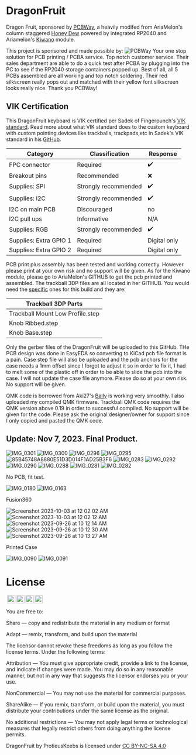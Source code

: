 # DragonFruit
Dragon Fruit, sponsored by [PCBWay](https://www.pcbway.com), a heavily modifed from AriaMelon's column staggered [Honey Dew](https://github.com/Ariamelon/Honeydew) powered by integrated RP2040 and Ariamelon's [Kiwano](https://github.com/Ariamelon/Kiwano) module.

This project is sponsored and made possible by:
![PCBWay](https://github.com/protieusz/DragonFruit/assets/118025702/c41f5eb2-1fd3-4f8a-9159-31855fbcfc03)
Your one stop solution for PCB printing / PCBA service.  Top notch customer service. Their sales department are able to do a quick test after PCBA by plugging into the PC to see if the RP2040 storage containers popped up.
Best of all, all 5 PCBs assembled are all working and top notch soldering.  Their red silkscreen really pops out and matched with their yellow font silkscreen looks really nice. Thank you PCBWay!

## VIK Certification

This DragonFruit keyboard is VIK certified   per Sadek of Fingerpunch's [VIK standard](://github.com/sadekbaroudi/vik#keyboard-sample-cards). Read more about what VIK standard does to the custom keyboard with custom pointing devices like trackballs, trackpads,etc in Sadek's VIK standard in his [GitHub](://github.com/sadekbaroudi/vik#keyboard-sample-cards).

| Category                 | Classification          | Response           |
| -----------------------  | ----------------------- | ------------------ |
| FPC connector            | Required                | :heavy_check_mark: |
| Breakout pins            | Recommended             | :x:                |
| Supplies: SPI            | Strongly recommended    | :heavy_check_mark: |
| Supplies: I2C            | Strongly recommended    | :heavy_check_mark: |
| I2C on main PCB          | Discouraged             | no                 |
| I2C pull ups             | Informative             | N/A                |
| Supplies: RGB            | Strongly recommended    | :heavy_check_mark: |
| Supplies: Extra GPIO 1   | Required                | Digital only       |
| Supplies: Extra GPIO 2   | Required                | Digital only       |

PCB print plus assembly has been tested and working correctly.  However please print at your own risk and no support will be given.  As for the Kiwano module, please go to AriaMelon's GITHUB to get the pcb printed and assembled.  The trackball 3DP files are all located in her GITHUB.  You would need the [specific](https://github.com/Ariamelon/Kiwano/tree/main/3DP) ones for this build and they are:

| Trackball 3DP Parts              | 
| ---------------------------------| 
| Trackball Mount Low Profile.step |                           
| Knob Ribbed.step                 |                      
| Knob Base.step                   |                                          

Only the gerber files of the DragonFruit will be uploaded to this GitHub. THe PCB design was done in EasyEDA so converting to KiCad pcb file format is a pain.  Case step file will also be uploaded and the pcb anchors for the case needs a 1mm offset since I forgot to adjust it so in order to fix it, I had to melt some of the plastic off in order to be able to slide the pcb into the case. I will not update the case file anymore. Please do so at your own risk. No support will be given.

QMK code is borrowed from Aki27's [Bally](https://github.com/aki27kbd/vial-qmk/tree/vial/keyboards/aki27/bally) is working very smoothly.  I also uploaded my compiled QMK firmware. Trackball QMK code requires the QMK version above 0.19 in order to successful compiled. No support will be given for the code. Please ask the original designer/owner for support since I only copied and pasted the QMK code.

## Update: Nov 7, 2023. Final Product.

![IMG_0301](https://github.com/protieusz/DragonFruit/assets/118025702/1bbba0b1-df73-4067-8b93-f1636ab4fe97)
![IMG_0300](https://github.com/protieusz/DragonFruit/assets/118025702/513c643b-0166-4be9-9b51-d72a6865a979)
![IMG_0296](https://github.com/protieusz/DragonFruit/assets/118025702/279e61cd-fd22-428c-8a89-4d50f84bfa61)
![IMG_0295](https://github.com/protieusz/DragonFruit/assets/118025702/9b560cd7-954a-4229-a3a8-db8389f728a0)
![85B45748A8880E51D3D014F1AD25B3F6](https://github.com/protieusz/DragonFruit/assets/118025702/7c458fe6-e884-476a-9ae6-611672b9473e)
![IMG_0283](https://github.com/protieusz/DragonFruit/assets/118025702/c18913d8-602b-4464-a473-c2a37da42fd0)
![IMG_0292](https://github.com/protieusz/DragonFruit/assets/118025702/8e082802-f103-4991-808d-87574731495b)
![IMG_0290](https://github.com/protieusz/DragonFruit/assets/118025702/aeb79f02-9a28-45f8-9e96-269a30bc139b)
![IMG_0288](https://github.com/protieusz/DragonFruit/assets/118025702/12117bcf-3c85-47a3-a4af-7ac9431f85d7)
![IMG_0281](https://github.com/protieusz/DragonFruit/assets/118025702/7405078b-7db9-41d0-a9a5-f53f3984db03)
![IMG_0282](https://github.com/protieusz/DragonFruit/assets/118025702/ff493651-3c46-4aca-9a65-ab8e3bd607ca)

No PCB, fit test.

![IMG_0180](https://github.com/protieusz/DragonFruit/assets/118025702/b944affd-a064-4418-bfdc-413b9a10dbe0)
![IMG_0163](https://github.com/protieusz/DragonFruit/assets/118025702/e65c0252-874a-43cc-b0ef-f4e6b6d8387e)


Fusion360

![Screenshot 2023-10-03 at 12 02 02 AM](https://github.com/protieusz/DragonFruit/assets/118025702/51171fbe-779d-48e9-805a-6abb9b44eff7)
![Screenshot 2023-10-03 at 12 02 12 AM](https://github.com/protieusz/DragonFruit/assets/118025702/361b1a8d-a1b9-464d-822e-5cb9fcad9cdb)
![Screenshot 2023-09-26 at 10 12 14 AM](https://github.com/protieusz/DragonFruit/assets/118025702/c082feda-920d-43b1-b5e3-88322786de66)
![Screenshot 2023-09-26 at 10 12 30 AM](https://github.com/protieusz/DragonFruit/assets/118025702/869e89ac-0210-40f2-a872-42a6cba61591)
![Screenshot 2023-09-26 at 10 13 27 AM](https://github.com/protieusz/DragonFruit/assets/118025702/c0bfc46f-618e-4536-b828-01d930502527)

Printed Case

![IMG_0090](https://github.com/protieusz/DragonFruit/assets/118025702/6edc8c81-3efc-4e97-aa05-8ddde992c0af)
![IMG_0091](https://github.com/protieusz/DragonFruit/assets/118025702/ee471290-4030-4d49-b313-78180ed9bb3d)

# License

<img style="height:22px!important;margin-left:3px;vertical-align:text-bottom;" src="https://mirrors.creativecommons.org/presskit/icons/cc.svg?ref=chooser-v1"><img style="height:22px!important;margin-left:3px;vertical-align:text-bottom;" src="https://mirrors.creativecommons.org/presskit/icons/by.svg?ref=chooser-v1"><img style="height:22px!important;margin-left:3px;vertical-align:text-bottom;" src="https://mirrors.creativecommons.org/presskit/icons/nc.svg?ref=chooser-v1"><img style="height:22px!important;margin-left:3px;vertical-align:text-bottom;" src="https://mirrors.creativecommons.org/presskit/icons/sa.svg?ref=chooser-v1"></a></p>

You are free to:

Share — copy and redistribute the material in any medium or format

Adapt — remix, transform, and build upon the material

The licensor cannot revoke these freedoms as long as you follow the license terms.
Under the following terms:

Attribution — You must give appropriate credit, provide a link to the license, and indicate if changes were made. You may do so in any reasonable manner, but not in any way that suggests the licensor endorses you or your use.

NonCommercial — You may not use the material for commercial purposes.

ShareAlike — If you remix, transform, or build upon the material, you must distribute your contributions under the same license as the original.

No additional restrictions — You may not apply legal terms or technological measures that legally restrict others from doing anything the license permits.

DragonFruit by ProtieusKeebs is licensed under [CC BY-NC-SA 4.0](https://creativecommons.org/licenses/by-nc-sa/4.0/?ref=chooser-v1)

